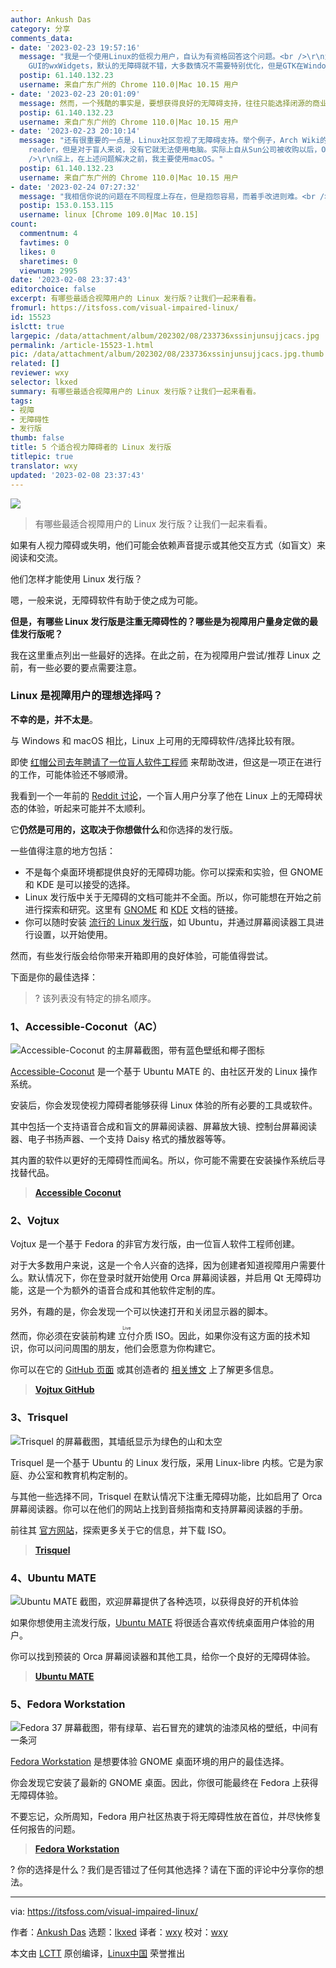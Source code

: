 ```yaml
---
author: Ankush Das
category: 分享
comments_data:
- date: '2023-02-23 19:57:16'
  message: "我是一个使用Linux的低视力用户，自认为有资格回答这个问题。<br />\r\n为什么很多Linux的图形软件的无障碍做得不好？<br />\r\nLinux的图形软件主要有Qt和GTK两大类，以及调用GTK的wxWidgets，其他的还有SDL等。其中Qt是在各大平台上自绘控件，提供一致的外观。由于这个原因，Qt在各大平台的无障碍默认很烂，除非针对性地做无障碍优化（达到这个要求的软件，我只知道VirtualBox）。而GTK以及使用native
    GUI的wxWidgets，默认的无障碍就不错，大多数情况不需要特别优化，但是GTK在Windows和macOS的无障碍等于0，还不如Qt。最近几年流行的electron，由于使用W"
  postip: 61.140.132.23
  username: 来自广东广州的 Chrome 110.0|Mac 10.15 用户
- date: '2023-02-23 20:01:09'
  message: 然而，一个残酷的事实是，要想获得良好的无障碍支持，往往只能选择闭源的商业软件。因为大公司开发的商业软件用户非常多，包括不少视障用户，往往经过了充分的无障碍测试，欧美还有法律要求商业公司的软件产品必须做好无障碍功能。但是对于社区开发的开源软件，由于开发的门槛较高，即使任何人都可以查看并修改源代码，开发者普遍不重视无障碍测试，加上视障用户少，导致社区开发的FOSS软件的无障碍做得不理想，甚至盲人完全无法使用。
  postip: 61.140.132.23
  username: 来自广东广州的 Chrome 110.0|Mac 10.15 用户
- date: '2023-02-23 20:10:14'
  message: "还有很重要的一点是，Linux社区忽视了无障碍支持。举个例子，Arch Wiki的accessibility分类里面的页面只字不提screen
    reader，但是对于盲人来说，没有它就无法使用电脑。实际上自从Sun公司被收购以后，Orca就很少有人注意了，社区活跃度不高，长期以来只有一个人维护，相比其他平台的同类软件可以说已经过时，但是到目前为止还没有别的替代品。<br
    />\r\n综上，在上述问题解决之前，我主要使用macOS。"
  postip: 61.140.132.23
  username: 来自广东广州的 Chrome 110.0|Mac 10.15 用户
- date: '2023-02-24 07:27:32'
  message: "我相信你说的问题在不同程度上存在，但是抱怨容易，而着手改进则难。<br />\r\n你也说了 Linux 的视障用户很少，一方面小的用户群，得到的重视不多，另外一方面，缺少受众的测试和参与，也很难做好。所以，也呼吁视障用户们主动参与推动。"
  postip: 153.0.153.115
  username: linux [Chrome 109.0|Mac 10.15]
count:
  commentnum: 4
  favtimes: 0
  likes: 0
  sharetimes: 0
  viewnum: 2995
date: '2023-02-08 23:37:43'
editorchoice: false
excerpt: 有哪些最适合视障用户的 Linux 发行版？让我们一起来看看。
fromurl: https://itsfoss.com/visual-impaired-linux/
id: 15523
islctt: true
largepic: /data/attachment/album/202302/08/233736xssinjunsujjcacs.jpg
permalink: /article-15523-1.html
pic: /data/attachment/album/202302/08/233736xssinjunsujjcacs.jpg.thumb.jpg
related: []
reviewer: wxy
selector: lkxed
summary: 有哪些最适合视障用户的 Linux 发行版？让我们一起来看看。
tags:
- 视障
- 无障碍性
- 发行版
thumb: false
title: 5 个适合视力障碍者的 Linux 发行版
titlepic: true
translator: wxy
updated: '2023-02-08 23:37:43'
---
```


![](/data/attachment/album/202302/08/233736xssinjunsujjcacs.jpg)



> 
> 有哪些最适合视障用户的 Linux 发行版？让我们一起来看看。
> 
> 
> 


如果有人视力障碍或失明，他们可能会依赖声音提示或其他交互方式（如盲文）来阅读和交流。


他们怎样才能使用 Linux 发行版？


嗯，一般来说，无障碍软件有助于使之成为可能。


**但是，有哪些 Linux 发行版是注重无障碍性的？哪些是为视障用户量身定做的最佳发行版呢？**


我在这里重点列出一些最好的选择。在此之前，在为视障用户尝试/推荐 Linux 之前，有一些必要的要点需要注意。


### Linux 是视障用户的理想选择吗？


**不幸的是，并不太是**。


与 Windows 和 macOS 相比，Linux 上可用的无障碍软件/选择比较有限。


即使 [红帽公司去年聘请了一位盲人软件工程师](https://news.itsfoss.com/red-hat-accessibility-gnome/) 来帮助改进，但这是一项正在进行的工作，可能体验还不够顺滑。


我看到一个一年前的 [Reddit 讨论](https://www.reddit.com/r/linux/comments/s3vvot/state_of_accessibility_on_linux_perspective_of_a/)，一个盲人用户分享了他在 Linux 上的无障碍状态的体验，听起来可能并不太顺利。


它**仍然是可用的，这取决于你想做什么**和你选择的发行版。


一些值得注意的地方包括：


* 不是每个桌面环境都提供良好的无障碍功能。你可以探索和实验，但 GNOME 和 KDE 是可以接受的选择。
* Linux 发行版中关于无障碍的文档可能并不全面。所以，你可能想在开始之前进行探索和研究。这里有 [GNOME](https://wiki.gnome.org/Accessibility) 和 [KDE](https://community.kde.org/Accessibility) 文档的链接。
* 你可以随时安装 [流行的 Linux 发行版](https://itsfoss.com/best-linux-distributions/)，如 Ubuntu，并通过屏幕阅读器工具进行设置，以开始使用。


然而，有些发行版会给你带来开箱即用的良好体验，可能值得尝试。


下面是你的最佳选择：



> 
> ? 该列表没有特定的排名顺序。
> 
> 
> 


### 1、Accessible-Coconut（AC）


![Accessible-Coconut 的主屏幕截图，带有蓝色壁纸和椰子图标](/data/attachment/album/202302/08/233743ju0u8h02ljhsszht.jpg)


[Accessible-Coconut](https://zendalona.com/accessible-coconut/) 是一个基于 Ubuntu MATE 的、由社区开发的 Linux 操作系统。


安装后，你会发现使视力障碍者能够获得 Linux 体验的所有必要的工具或软件。


其中包括一个支持语音合成和盲文的屏幕阅读器、屏幕放大镜、控制台屏幕阅读器、电子书扬声器、一个支持 Daisy 格式的播放器等等。


其内置的软件以更好的无障碍性而闻名。所以，你可能不需要在安装操作系统后寻找替代品。



> 
> **[Accessible Coconut](https://zendalona.com/accessible-coconut/)**
> 
> 
> 


### 2、Vojtux


Vojtux 是一个基于 Fedora 的非官方发行版，由一位盲人软件工程师创建。


对于大多数用户来说，这是一个令人兴奋的选择，因为创建者知道视障用户需要什么。默认情况下，你在登录时就开始使用 Orca 屏幕阅读器，并启用 Qt 无障碍功能，这是一个为额外的语音合成和其他软件定制的库。


另外，有趣的是，你会发现一个可以快速打开和关闭显示器的脚本。


然而，你必须在安装前构建 <ruby> 立付 <rt>  Live </rt></ruby> 介质 ISO。因此，如果你没有这方面的技术知识，你可以问问周围的朋友，他们会愿意为你构建它。


你可以在它的 [GitHub 页面](https://github.com/vojtapolasek/vojtux) 或其创造者的 [相关博文](https://opensource.com/article/22/9/linux-visually-impaired-users) 上了解更多信息。



> 
> **[Vojtux GitHub](https://github.com/vojtapolasek/vojtux)**
> 
> 
> 


### 3、Trisquel


![Trisquel 的屏幕截图，其墙纸显示为绿色的山和太空](/data/attachment/album/202302/08/233743tzmo95u112um6t2z.jpg)


Trisquel 是一个基于 Ubuntu 的 Linux 发行版，采用 Linux-libre 内核。它是为家庭、办公室和教育机构定制的。


与其他一些选择不同，Trisquel 在默认情况下注重无障碍功能，比如启用了 Orca 屏幕阅读器。你可以在他们的网站上找到音频指南和支持屏幕阅读器的手册。


前往其 [官方网站](https://trisquel.info/en)，探索更多关于它的信息，并下载 ISO。



> 
> **[Trisquel](https://trisquel.info/en)**
> 
> 
> 


### 4、Ubuntu MATE


![Ubuntu MATE 截图，欢迎屏幕提供了各种选项，以获得良好的开机体验](/data/attachment/album/202302/08/233744lopz6jwpxqngxjzp.jpg)


如果你想使用主流发行版，[Ubuntu MATE](https://ubuntu-mate.org) 将很适合喜欢传统桌面用户体验的用户。


你可以找到预装的 Orca 屏幕阅读器和其他工具，给你一个良好的无障碍体验。



> 
> **[Ubuntu MATE](https://ubuntu-mate.org)**
> 
> 
> 


### 5、Fedora Workstation


![Fedora 37 屏幕截图，带有绿草、岩石冒充的建筑的油漆风格的壁纸，中间有一条河](/data/attachment/album/202302/08/233744hyll7h82ee872u3e.png)


[Fedora Workstation](https://getfedora.org/en/workstation/) 是想要体验 GNOME 桌面环境的用户的最佳选择。


你会发现它安装了最新的 GNOME 桌面。因此，你很可能最终在 Fedora 上获得无障碍体验。


不要忘记，众所周知，Fedora 用户社区热衷于将无障碍性放在首位，并尽快修复任何报告的问题。



> 
> **[Fedora Workstation](https://getfedora.org/en/workstation/)**
> 
> 
> 


? 你的选择是什么？我们是否错过了任何其他选择？请在下面的评论中分享你的想法。




---


via: <https://itsfoss.com/visual-impaired-linux/>


作者：[Ankush Das](https://itsfoss.com/author/ankush/) 选题：[lkxed](https://github.com/lkxed) 译者：[wxy](https://github.com/wxy) 校对：[wxy](https://github.com/wxy)


本文由 [LCTT](https://github.com/LCTT/TranslateProject) 原创编译，[Linux中国](https://linux.cn/) 荣誉推出